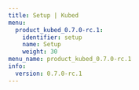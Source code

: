 ```yaml
---
title: Setup | Kubed
menu:
  product_kubed_0.7.0-rc.1:
    identifier: setup
    name: Setup
    weight: 30
menu_name: product_kubed_0.7.0-rc.1
info:
  version: 0.7.0-rc.1
---
```


